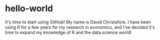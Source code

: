 # hello-world
It's time to start using GitHub!
My name is David Christafore. I have been using R for a few years for my research in economics, and I've decided it's time to expand my knowledge of R and the data science world!
